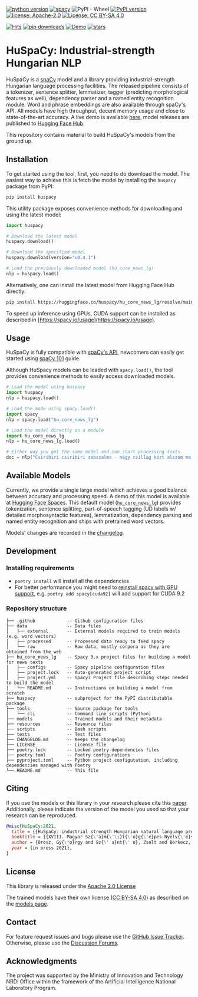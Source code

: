 
[![python version](https://img.shields.io/badge/Python-%3E=3.7-blue)](https://github.com/huspacy/huspacy)
[![spacy](https://img.shields.io/badge/built%20with-spaCy-09a3d5.svg)](https://spacy.io)
![PyPI - Wheel](https://img.shields.io/pypi/wheel/huspacy)
[![PyPI version](https://badge.fury.io/py/huspacy.svg)](https://pypi.org/project/huspacy/)
[![license: Apache-2.0](https://img.shields.io/github/license/huspacy/huspacy)](https://github.com/huspacy/huspacy/blob/master/LICENSE)
[![License: CC BY-SA 4.0](https://img.shields.io/badge/License-CC%20BY--SA%204.0-lightgrey.svg)](https://creativecommons.org/licenses/by-sa/4.0/)

[![Hits](https://hits.seeyoufarm.com/api/count/incr/badge.svg?url=https%3A%2F%2Fgithub.com%2Fspacy-hu%2Fspacy-hungarian-models&count_bg=%2379C83D&title_bg=%23555555&icon=&icon_color=%23E7E7E7&title=hits&edge_flat=true)](https://hits.seeyoufarm.com)
[![pip downloads](https://img.shields.io/pypi/dm/huspacy.svg)](https://pypi.org/project/huspacy/)
[![Demo](https://img.shields.io/badge/Try%20the-Demo-important)](https://huggingface.co/spaces/huspacy/demo)
[![stars](https://img.shields.io/github/stars/huspacy/huspacy?style=social)](https://github.com/huspacy/huspacy)


# HuSpaCy: Industrial-strength Hungarian NLP

HuSpaCy is a [spaCy](https://spacy.io) model and a library providing industrial-strength Hungarian language processing facilities. 
The released pipeline consists of a tokenizer, sentence splitter, lemmatizer, tagger (predicting morphological features as well), dependency parser and a named entity recognition module. 
Word and phrase embeddings are also available through spaCy's API.
All models have high throughput, decent memory usage and close to state-of-the-art accuracy. 
A live demo is available [here](https://huggingface.co/spaces/huspacy/demo), model releases are published to [Hugging Face Hub](https://huggingface.co/huspacy/hu_core_news_lg). 

This repository contains material to build HuSpaCy's models from the ground up.

## Installation

To get started using the tool, first, you need to do download the model. The easiest way to achieve this is fetch the model by installing the `huspacy` package from PyPI:

```bash
pip install huspacy
```

This utility package exposes convenience methods for downloading and using the latest model:

```python
import huspacy

# Download the latest model
huspacy.download()

# Download the specified model 
huspacy.download(version="v0.4.1")

# Load the previously downloaded model (hu_core_news_lg)
nlp = huspacy.load()
```

Alternatively, one can install the latest model from Hugging Face Hub directly:

```bash
pip install https://huggingface.co/huspacy/hu_core_news_lg/resolve/main/hu_core_news_lg-any-py3-none-any.whl
```

To speed up inference using GPUs, CUDA support can be installed as described in [https://spacy.io/usage](https://spacy.io/usage).

## Usage

HuSpaCy is fully compatible with [spaCy's API](https://spacy.io/api/doc/), newcomers can easily get started using [spaCy 101](https://spacy.io/usage/spacy-101) guide. 

Although HuSpacy models can be leaded with `spacy.load()`, the tool provides convenience methods to easily access downloaded models.
```python
# Load the model using huspacy
import huspacy
nlp = huspacy.load()

# Load the mode using spacy.load()
import spacy
nlp = spacy.load("hu_core_news_lg")

# Load the model directly as a module
import hu_core_news_lg
nlp = hu_core_news_lg.load()

# Either way you get the same model and can start processing texts.
doc = nlp("Csiribiri csiribiri zabszalma - négy csillag közt alszom ma.")
```

## Available Models 

Currently, we provide a single large model which achieves a good balance between accuracy and processing speed. A demo of this model is available at [Hugging Face Spaces](https://huggingface.co/spaces/huspacy/demo).
This default model ([`hu_core_news_lg`](https://huggingface.co/huspacy/hu_core_news_lg)) provides tokenization, sentence splitting, part-of-speech tagging (UD labels w/ detailed morphosyntactic features), lemmatization, dependency parsing and named entity recognition and ships with pretrained word vectors.

Models' changes are recorded in the [changelog](https://github.com/huspacy/huspacy/blob/master/CHANGELOG.md).

## Development
 
### Installing requirements

- `poetry install` will install all the dependencies
- For better performance you might need to [reinstall spacy with GPU support](https://spacy.io/usage), e.g. `poetry add spacy[cuda92]` will add support for CUDA 9.2 

### Repository structure

```
├── .github            -- Github configuration files
├── data               -- Data files
│   ├── external       -- External models required to train models (e.g. word vectors)
│   ├── processed      -- Processed data ready to feed spacy
│   └── raw            -- Raw data, mostly corpora as they are obtained from the web
├── hu_core_news_lg    -- Spacy 3.x project files for building a model for news texts
│   ├── configs        -- Spacy pipeline configuration files
│   ├── project.lock   -- Auto-generated project script
│   ├── project.yml    -- Spacy3 Project file describing steps needed to build the model
│   └── README.md      -- Instructions on building a model from scratch
├── huspacy            -- subproject for the PyPI distributable package
├── tools              -- Source package for tools
│   └── cli            -- Command line scripts (Python)
├── models             -- Trained models and their metadata
├── resources          -- Resource files
├── scripts            -- Bash scripts
├── tests              -- Test files 
├── CHANGELOG.md       -- Keeps the changelog
├── LICENSE            -- License file
├── poetry.lock        -- Locked poetry dependencies files
├── poetry.toml        -- Poetry configurations
├── pyproject.toml     -- Python project configutation, including dependencies managed with Poetry 
└── README.md          -- This file
```

## Citing

If you use the models or this library in your research please cite this [paper]().</br>
Additionally, please indicate the version of the model you used so that your research can be reproduced.


```bibtex
@misc{HuSpaCy:2021,
  title = {{HuSpaCy: industrial strength Hungarian natural language processing}},
  booktitle = {{XVIII. Magyar Sz{\'a}m{\'\i}t{\'o}g{\'e}pes Nyelv{\'e}szeti Konferencia}},
  author = {Orosz, Gy{\"o}rgy and Sz{\' a}nt{\' o}, Zsolt and Berkecz, P{\' e}ter and Szab{\' o}, Gerg{\H o} and Farkas, Rich{\' a}rd}, 
  year = {in press 2021},
}
```

## License

This library is released under the [Apache 2.0 License](https://github.com/huspacy/huspacy/blob/master/LICENSE)

The trained models have their own license ([CC BY-SA 4.0](https://creativecommons.org/licenses/by-nc/4.0/)) as described on the [models page](https://huggingface.co/huspacy/hu_core_news_lg).

## Contact
For feature request issues and bugs please use the [GitHub Issue Tracker](https://github.com/huspacy/huspacy/issues). Otherwise, please use the [Discussion Forums](https://github.com/huspacy/huspacy/discussions).

## Acknowledgments

The project was supported by the Ministry of Innovation and Technology NRDI Office within the framework of the Artificial Intelligence National Laboratory Program.
